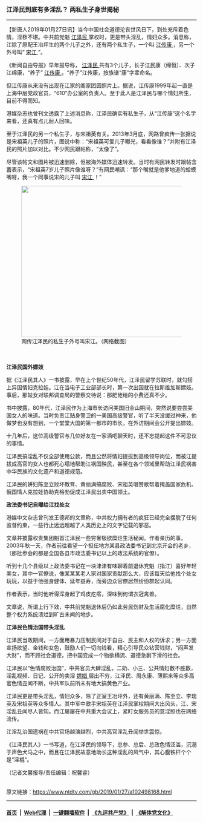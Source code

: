 ### 江泽民到底有多淫乱？ 两私生子身世揭秘
------------------------

<div class="post_content">
 <p>
  【新唐人2019年01月27日讯】当今中国社会道德沦丧世风日下，到处充斥着色情，淫秽不堪。中共前党魁
  <a href="https://www.ntdtv.com/gb/江泽民.htm">
   江泽民
  </a>
  掌权时，更是带头淫乱，情妇众多。消息称，江除了原配王冶坪生的两个儿子之外，还有两个私生子，一个叫
  <a href="https://www.ntdtv.com/gb/江传康.htm">
   江传康
  </a>
  ，另一个外号叫“
  <a href="https://www.ntdtv.com/gb/宋江.htm">
   宋江
  </a>
  ”。
 </p>
 <p>
  《新闻自由导报》早年报导称，
  <a href="https://www.ntdtv.com/gb/江泽民.htm">
   江泽民
  </a>
  共有3个儿子，长子江民康（绵恒）、次子江绵康，“养子”
  <a href="https://www.ntdtv.com/gb/江传康.htm">
   江传康
  </a>
  。“养子”江传康，按族谱“康”字辈命名。
 </p>
 <p>
  但江传康从来没有出现在江家的阁家团圆照片上。据说，江传康1999年起一直是上海中层党政官员，“610”办公室的负责人。至于此人是江泽民与哪个情妇所生，目前不得而知。
 </p>
 <p>
  港媒杂志也曾刊文透露了上述消息称，江泽民确实有私生子，从“江传康”这个名字来看，还真有点儿耐人回味。
 </p>
 <p>
  至于江泽民的另一个私生子，与宋祖英有关。2013年3月底，网路曾疯传一张据说是宋祖英儿子的照片，图说中称：“宋祖英可爱儿子曝光，看看像谁？”并附有江泽民的照片加以对比。不少网民跟帖称，“太像了”。
 </p>
 <p>
  尽管该帖文和图片被迅速删除，但被海外媒体迅速转发。当时有网民转发时跟帖含蓄表示，“宋祖英7岁儿子照片像谁呀？”有网民嘲讽：“那个嘴就是他爹地道的蛤蟆嘴呀，我一个同事说宋的儿子叫
  <a href="https://www.ntdtv.com/gb/宋江.htm">
   宋江
  </a>
  ！”
 </p>
 <p>
  <figure class="wp-caption alignnone" id="attachment_102498169" style="max-width: 600px">
   <a href="https://www.ntdtv.com/assets/uploads/2019/01/p8566911a198296899.jpg">
    <img alt="" class="size-medium wp-image-102498169" height="400" src="https://www.ntdtv.com/assets/uploads/2019/01/p8566911a198296899-600x400.jpg" width="600"/>
   </a>
   <br/><figcaption class="wp-caption-text">
    网传江泽民的私生子外号叫宋江。（网络截图）
   </figcaption><br/>
  </figure><br/>
  <strong>
   江泽民国外嫖妓
  </strong>
 </p>
 <p>
  据《江泽民其人》一书披露，早在上个世纪50年代，江泽民留学苏联时，就勾搭上异国情妇克拉娃。江在当电子工业部部长时，第一次出国就在拉斯维加斯嫖妓。事后，那妓女对联邦调查局的警察交待说：那肥佬给的小费还真不少。
 </p>
 <p>
  书中披露，80年代，江泽民作为上海市长访问美国旧金山期间，突然说要尝尝美国女人的味道。当时负责江贴身警卫的一美国高级警官，听了半天没缓过神来，他做梦也没有想到，一个堂堂大国的第一都市的市长，在外访期间会公开提出嫖妓。
 </p>
 <p>
  十几年后，这位高级警官与几位好友在一家酒吧聊天时，还不忘提起这件不可思议的事情。
 </p>
 <p>
  江泽民搞淫乱不仅全部使用公款，而且公然将情妇提拔到高级领导岗位，而被江提拔成高官的女人也都死心塌地帮助江祸国殃民，甚至在各个领域里帮助江泽民祸害中华民族的文化遗产和道德规范。
 </p>
 <p>
  江泽民的姘妇陈至立败坏教育、黄丽满搞腐败、宋祖英唱赞歌帮着掩盖国家危机、俄国情人克拉娃协助克格勃促成江泽民出卖中国领土。
 </p>
 <p>
  <strong>
   政法委书记自曝给江找处女
  </strong>
 </p>
 <p>
  港媒中文杂志曾刊发王德邦的文章称，中共权力拥有者的疯狂已经完全摆脱了任何监督约束，一些行止远远超越了人类历史上的文字记载的邪恶。
 </p>
 <p>
  文章并披露权贵集团魁首江泽民一些穷奢极欲糜烂生活秘闻。作者亲历的事。2003年秋一天，作者前往看望一个担任地方某县政法委书记到北京开会的老乡，（那批参会的都是全国各县市政法委书记以上的政法系统的官僚）。
 </p>
 <p>
  听到十几个县级以上政法委书记在一块津津有味聊着前退休党魁（指江）喜好年轻美女，其中一官僚说，像某某某老人家对国家贡献那么大，应该每天给他找个处女玩玩，以益于他强身健体、延年益寿，而旁边众官僚居然纷纷群起认同。
 </p>
 <p>
  作者表示，当时他听得浑身起了鸡皮疙瘩，深味到何谓衣冠禽兽。
 </p>
 <p>
  文章说，所谓上行下效，中共前党魁退休后仍如此劳民伤财及生活腐化糜烂，自然整个权力系统溃烂到旷古未闻的地步。
 </p>
 <p>
  <strong>
   江泽民色情治国带头淫乱
  </strong>
 </p>
 <p>
  江泽民当政期间，一方面用暴力压制民间对于自由、民主和人权的诉求；另一方面宣扬欲望、金钱和女色，鼓励人们一切向钱看，精心引导民众钻营钱财，“闷声发大财”，而不顾社会道德，把中国变成一个物欲横流、道德急剧下滑的社会。
 </p>
 <p>
  江泽民以“色情腐败治国”，中共官员大肆淫乱，二奶、小三、公共情妇数不胜数，淫乱视频、日记、公开的卖淫
  <a href="https://www.ntdtv.com/gb/嫖娼.htm">
   嫖娼
  </a>
  层出不穷，江泽民、周永康、薄熙来等众多高官色情丑闻不断，中共军队前所未有地大搞黄色产业。
 </p>
 <p>
  江泽民更是带头淫乱，情妇众多，除了正室王冶坪外，还有黄丽满、陈至立、李瑞英及宋祖英等众多情人。其中军中歌手宋祖英在江泽民掌权期间大出风头，江、宋淫乱丑闻尽人皆知。而江屡屡在中共重大会议上，紧盯女服务员的意淫照也在网络流传。
 </p>
 <p>
  江淫乱治国遗祸在中共官场越演越烈，中共高官淫乱丑闻举世震惊。
 </p>
 <p>
  《江泽民其人》一书写道，在江泽民的领导下，总参、总后、总政色情泛滥，沉溺于声色犬马之中，而且在江泽民故意地助长这种淫乱的风气中，其心腹铁杆个个是“淫棍”。
 </p>
 <p>
  （记者文馨报导/责任编辑：祝馨睿）
 </p>
 <div class="single_ad">
 </div>
</div>

<br/>原文链接：https://www.ntdtv.com/gb/2019/01/27/a102498168.html


------------------------
#### [首页](https://github.com/gfw-breaker/banned-news/blob/master/README.md) &nbsp;|&nbsp; [Web代理](https://github.com/labour-camp/helloworld) &nbsp;|&nbsp; [一键翻墙软件](https://github.com/gfw-breaker/nogfw/blob/master/README.md) &nbsp;|&nbsp; [《九评共产党》](https://github.com/gfw-breaker/9ping.md/blob/master/README.md#九评之一评共产党是什么) &nbsp;|&nbsp; [《解体党文化》](https://github.com/gfw-breaker/jtdwh.md/blob/master/README.md#绪论)

